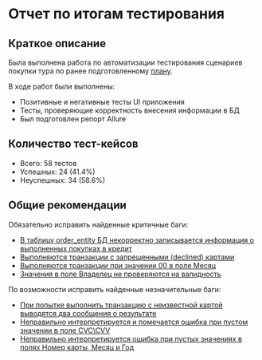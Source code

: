 # Отчет по итогам тестирования

## Краткое описание
Была выполнена работа по автоматизации тестирования сценариев покупки тура по ранее подготовленному [плану](https://github.com/MartynAndrey/diplom/blob/master/docs/Plan.md).

В ходе работ были выполнены:
* Позитивные и негативные тесты UI приложения
* Тесты, проверяющие корректность внесения информации в БД
* Был подготовлен репорт Allure

## Количество тест-кейсов
* Всего: 58 тестов
* Успешных: 24 (41.4%)
* Неуспешных: 34 (58.6%)

## Общие рекомендации
Обязательно исправить найденные критичные баги:
* [В таблицу order_entity БД некорректно записывается информация о выполненных покупках в кредит](https://github.com/MartynAndrey/diplom/issues/8)
* [Выполняются транзакции с запрещенными (declined) картами](https://github.com/MartynAndrey/diplom/issues/7)
* [Выполняются транзакции при значении 00 в поле Месяц](https://github.com/MartynAndrey/diplom/issues/5)
* [Значения в поле Владелец не проверяются на валидность](https://github.com/MartynAndrey/diplom/issues/2)

По возможности исправить найденные незначительные баги:
* [При попытке выполнить транзакцию с неизвестной картой выводятся два сообщения о результате](https://github.com/MartynAndrey/diplom/issues/6)
* [Неправильно интерпретируется и помечается ошибка при пустом значении в поле CVC\CVV](https://github.com/MartynAndrey/diplom/issues/4)
* [Неправильно интерпретируется ошибка при пустых значениях в полях Номер карты, Месяц и Год](https://github.com/MartynAndrey/diplom/issues/3)
